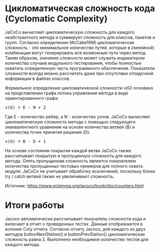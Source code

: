 # Цикломатическая сложность кода (Cyclomatic Complexity)
JaCoCo вычисляет цикломатическую сложность для каждого неабстрактного метода и суммирует сложность для классов, пакетов и групп. Согласно определению McCabe1996 цикломатическая сложность - это минимальное количество путей, которые в (линейной) комбинации могут генерировать все возможные пути через метод. Таким образом, значение сложности может служить индикатором количества случаев модульного тестирования, чтобы полностью охватить определенную часть программного обеспечения. Показатели сложности всегда можно рассчитать даже при отсутствии отладочной информации в файлах классов.

Формальное определение цикломатической сложности v(G) основано на представлении графа потока управления метода в виде ориентированного графа:

<pre>v(G) = E - N + 2 </pre>

Где E - количество ребер, а N - количество узлов. JaCoCo вычисляет цикломатическую сложность метода с помощью следующего эквивалентного уравнения на основе количества ветвей (B) и количества точек принятия решения (D):

<pre>v(G) = B - D + 1</pre>

На основе состояния покрытия каждой ветви JaCoCo также рассчитывает покрытую и пропущенную сложность для каждого метода. Опять пропущенная сложность является показателем количества пропущенных тестовых примеров для полного охвата модуля. JaCoCo не учитывает обработку исключений, поскольку блоки try / catch ветвей также не увеличивают сложность.

Источник: https://www.eclemma.org/jacoco/trunk/doc/counters.html

# Итоги работы

Jacoco автоматически рассчитывает показатель сложности кода и включает в отчет о проведенных тестах. Данные отображаются в колонке Cxty отчета.
Согласно отчету Jacoco, для каждого из двух методов buttonNextStation() и buttonPrevStation() цикломатическая сложность равна 2. Выполнено необходимое количество тестов для каждого метода. 

